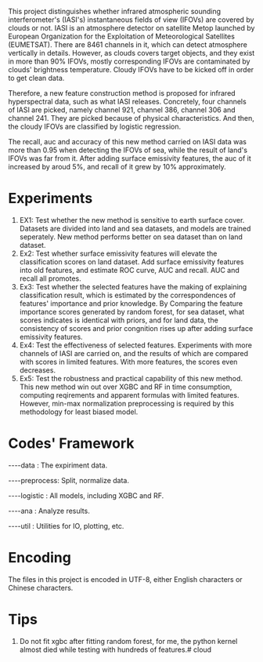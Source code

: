 This project distinguishes whether infrared atmospheric sounding interferometer's (IASI's) instantaneous fields of view (IFOVs) are covered by clouds or not. IASI is an atmosphere detector on satellite Metop launched by European Organization for the Exploitation of Meteorological Satellites (EUMETSAT). There are 8461 channels in it, which can detect atmosphere vertically in details. However, as clouds covers target objects, and they exist in more than 90% IFOVs,  mostly corresponding IFOVs are contaminated by clouds' brightness temperature. Cloudy IFOVs have to be kicked off in order to get clean data. 

Therefore, a new feature construction method is proposed for infrared hyperspectral data, such as what IASI releases. Concretely, four channels of IASI are picked, namely channel 921, channel 386, channel 306 and channel 241. They are picked because of physical characteristics. And then, the cloudy IFOVs are classified by logistic regression.

The recall, auc and accuracy of this new method carried on IASI data was more than 0.95 when detecting the IFOVs of sea, while the result of land's IFOVs was far from it. After adding surface emissivity features, the auc of it increased by aroud 5%, and recall of it grew by 10% approximately.

#  Experiments
1.  EX1: Test whether the new method is sensitive to earth surface cover.
    Datasets are divided into land and sea datasets, and models are trained seperately. New method performs better on sea dataset than on land dataset. 
2.  Ex2: Test whether surface emissivity features will elevate the classification scores on land dataset.
    Add surface emissivity features into old features, and estimate ROC curve, AUC and recall. AUC and recall all promotes.
3.	Ex3: Test whether the selected features have the making of explaining classification result, which is estimated by the correspondences of features' importance and prior knowledge. 
	By Comparing the feature importance scores generated by random forest, for sea dataset, what scores indicates is identical with priors, and for land data, the consistency of scores and prior congnition rises up after adding surface emissivity features.
4.	Ex4: Test the effectiveness of selected features.
	Experiments with more channels of IASI are carried on, and the results of which are compared with scores in limited features. With more features, the scores even decreases. 
5.	Ex5: Test the robustness and practical capability of this new method.
	This new method win out over XGBC and RF in time consumption, computing reqirements and apparent formulas with limited features. However, min-max normalization preprocessing is required by this methodology for least biased model.

# Codes' Framework 
----data		: The expiriment data.

----preprocess: Split, normalize data.

----logistic	: All models, including XGBC and RF.

----ana		: Analyze results.

----util		: Utilities for IO, plotting, etc.

# Encoding
The files in this project is encoded in UTF-8, either English characters or Chinese characters.

# Tips
1. Do not fit xgbc after fitting random forest, for me, the python kernel almost died while testing with hundreds of features.# cloud

